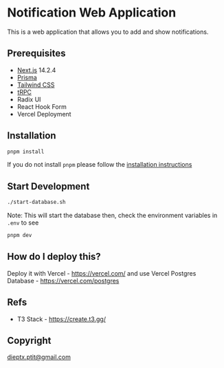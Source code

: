 # Notification Web Application

This is a web application that allows you to add and show notifications.

## Prerequisites

- [Next.js](https://nextjs.org) 14.2.4
- [Prisma](https://prisma.io)
- [Tailwind CSS](https://tailwindcss.com)
- [tRPC](https://trpc.io)
- Radix UI
- React Hook Form
- Vercel Deployment

## Installation

```bash
pnpm install
```

If you do not install `pnpm` please follow the [installation instructions](https://pnpm.io/installation)

## Start Development

```bash
./start-database.sh
```

Note: This will start the database then, check the environment variables in `.env` to see

```bash
pnpm dev
```

## How do I deploy this?

Deploy it with Vercel - https://vercel.com/
and use Vercel Postgres Database - https://vercel.com/postgres

## Refs

- T3 Stack - https://create.t3.gg/

## Copyright

dieptx.ptit@gmail.com

